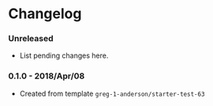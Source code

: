 # Changelog

### Unreleased

* List pending changes here.

### 0.1.0 - 2018/Apr/08

* Created from template `greg-1-anderson/starter-test-63`
